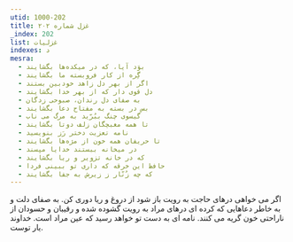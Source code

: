 ```yaml
---
utid: 1000-202
title: غزل شماره ۲۰۲
_index: 202
list: غزلیات
indexes: د
mesra:
  - بوَد آیا، که در میکده‌ها بگشایند
  - گِره از کار فروبسته ما بگشایند
  - اگر از بهر دل زاهد خودبین بستند
  - دل قوی دار که از بهر خدا بگشایند
  - به صفای دل رندان، صبوحی زدگان
  - بس در بسته به مفتاح دعا بگشایند
  - گیسوی چنگ ببُرّید به مرگ می ناب
  - تا همه مغبچگان زلف دوتا بگشایند
  - نامه تعزیت دختر رَز بنویسید
  - تا حریفان همه خون از مژه‌ها بگشایند
  - در میخانه ببستند خدایا مپسند
  - که در خانه تزویر و ریا بگشایند
  - حافظ این خرقه که داری تو ببینی فردا
  - که چه زُنّار ز زیرش به جفا بگشایند
---
```

اگر می خواهی درهای حاجت به رویت باز شود از دروغ و ریا دوری کن. به صفای دلت و به خاطر دعاهایی که کرده ای درهای مراد به رویت گشوده شده و رقیبان و حسودان از ناراحتی خون گریه می کنند. نامه ای به دست تو خواهد رسید که عین مراد است. خداوند یار توست.
